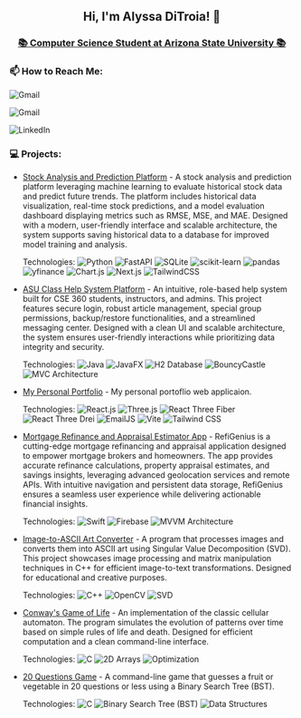 <h2 align="center">Hi, I'm Alyssa DiTroia! 👋</h2>

<h3 align="center"><a href="https://www.linkedin.com/in/alyssa-ditroia">📚 Computer Science Student at Arizona State University 📚</a></h3>

### 📫 How to Reach Me:
<div style="margin-top: 10px;">
  <!-- Email -->
  <p>
    <a href="mailto:alyssaditroia@gmail.com" style="text-decoration: none;">
      <img src="https://img.shields.io/badge/-alyssaditroia@gmail.com-D00000?style=flat&logo=gmail&logoColor=white" alt="Gmail">
    </a>
  </p>
  <p>
    <a href="mailto:aditroia@asu.edu" style="text-decoration: none;">
      <img src="https://img.shields.io/badge/-aditroia@asu.edu-2A4494?style=flat&logo=gmail&logoColor=white" alt="Gmail">
    </a>
  </p>
  <!-- LinkedIn -->
  <p>
    <a href="https://www.linkedin.com/in/alyssa-ditroia/" style="text-decoration: none;">
      <img src="https://img.shields.io/badge/LinkedIn-alyssa--ditroia-FFBA08?style=flat&logo=linkedin&logoColor=white&labelColor=FFBA08" alt="LinkedIn">
    </a>
  </p>
</div>


<h3> 💻 Projects:</h3>
<ul>
<li>
        <a href="https://github.com/alyssaditroia/ML_Stock_Analysis">Stock Analysis and Prediction Platform</a> - A stock analysis and prediction platform leveraging machine learning to evaluate historical stock data and predict future trends. The platform includes  historical data visualization, real-time stock predictions, and a model evaluation dashboard displaying metrics such as RMSE, MSE, and MAE. Designed with a modern, user-friendly interface and scalable architecture, the system supports saving historical data to a database for improved model training and analysis.

Technologies:
![Python](https://img.shields.io/badge/Python-3776AB?style=flat&logo=python&logoColor=white)
![FastAPI](https://img.shields.io/badge/FastAPI-009688?style=flat&logo=fastapi&logoColor=white)
![SQLite](https://img.shields.io/badge/SQLite-003B57?style=flat&logo=sqlite&logoColor=white)
![scikit-learn](https://img.shields.io/badge/scikit--learn-F7931E?style=flat&logo=scikit-learn&logoColor=white)
![pandas](https://img.shields.io/badge/pandas-150458?style=flat&logo=pandas&logoColor=white)
![yfinance](https://img.shields.io/badge/yfinance-0077B5?style=flat)
![Chart.js](https://img.shields.io/badge/Chart.js-FF6384?style=flat&logo=chartdotjs&logoColor=white)
![Next.js](https://img.shields.io/badge/Next.js-000000?style=flat&logo=nextdotjs&logoColor=white)
![TailwindCSS](https://img.shields.io/badge/TailwindCSS-06B6D4?style=flat&logo=tailwindcss&logoColor=white)

</li>
<li>
        <a href="https://github.com/alyssaditroia/CSE360">ASU Class Help System Platform</a> - An intuitive, role-based help system built for CSE 360 students, instructors, and admins. This project features secure login, robust article management, special group permissions, backup/restore functionalities, and a streamlined messaging center. Designed with a clean UI and scalable architecture, the system ensures user-friendly interactions while prioritizing data integrity and security.

Technologies:
![Java](https://img.shields.io/badge/Java-007396?style=flat&logo=java&logoColor=white)
![JavaFX](https://img.shields.io/badge/JavaFX-3776AB?style=flat)
![H2 Database](https://img.shields.io/badge/H2%20Database-003B57?style=flat)
![BouncyCastle](https://img.shields.io/badge/BouncyCastle-FF5733?style=flat)
![MVC Architecture](https://img.shields.io/badge/MVC%20Architecture-4CAF50?style=flat)


</li>
<li>
    <a href="https://github.com/alyssaditroia/WebServer">My Personal Portfolio</a> - My personal portoflio web applicaion. 

Technologies: 
![React.js](https://img.shields.io/badge/React.js-61DAFB?style=flat&logo=react&logoColor=white)
![Three.js](https://img.shields.io/badge/Three.js-000000?style=flat&logo=three.js&logoColor=white)
![React Three Fiber](https://img.shields.io/badge/React_Three_Fiber-DE3163?style=flat&logo=react&logoColor=white)
![React Three Drei](https://img.shields.io/badge/React_Three_Drei-FD4848?style=flat&logo=react&logoColor=white)
![EmailJS](https://img.shields.io/badge/Email_JS-5C3EE8?style=flat&logoColor=white)
![Vite](https://img.shields.io/badge/Vite-9FE2BF?style=flat&logo=vite&logoColor=white)
![Tailwind CSS](https://img.shields.io/badge/Tailwind_CSS-38B2AC?style=flat&logo=tailwind-css&logoColor=white)
    
</li>
<li>
        <a href="https://github.com/alyssaditroia/RefiGenius">Mortgage Refinance and Appraisal Estimator App</a> -  RefiGenius is a cutting-edge mortgage refinancing and appraisal application designed to empower mortgage brokers and homeowners. The app provides accurate refinance calculations, property appraisal estimates, and savings insights, leveraging advanced geolocation services and remote APIs. With intuitive navigation and persistent data storage, RefiGenius ensures a seamless user experience while delivering actionable financial insights.

Technologies:
![Swift](https://img.shields.io/badge/Swift-FA7343?style=flat&logo=swift&logoColor=white)
![Firebase](https://img.shields.io/badge/Firebase-FFCA28?style=flat&logo=firebase&logoColor=black)
![MVVM Architecture](https://img.shields.io/badge/MVVM%20Architecture-4CAF50?style=flat)

</li> 
<li> 
        <a href="https://github.com/alyssaditroia/JPG_TO_ASCII">Image-to-ASCII Art Converter</a> - A program that processes images and converts them into ASCII art using Singular Value Decomposition (SVD). This project showcases image processing and matrix manipulation techniques in C++ for efficient image-to-text transformations. Designed for educational and creative purposes.

Technologies: 
![C++](https://img.shields.io/badge/C++-00599C?style=flat&logo=c%2B%2B&logoColor=white)
![OpenCV](https://img.shields.io/badge/OpenCV-5C3EE8?style=flat&logo=opencv&logoColor=white)
![SVD](https://img.shields.io/badge/SVD-Mathematics-4CAF50?style=flat)

</li>
<li>
        <a href="https://github.com/alyssaditroia/Game-of-Life">Conway's Game of Life</a> - An implementation of the classic cellular automaton. The program simulates the evolution of patterns over time based on simple rules of life and death. Designed for efficient computation and a clean command-line interface.

Technologies:
![C](https://img.shields.io/badge/C-00599C?style=flat&logo=c&logoColor=white)
![2D Arrays](https://img.shields.io/badge/2D%20Arrays-4CAF50?style=flat)
![Optimization](https://img.shields.io/badge/Optimization-E91E63?style=flat)
</li>

<li>
        <a href="https://github.com/alyssaditroia/20-Questions">20 Questions Game</a> - A command-line game that guesses a fruit or vegetable in 20 questions or less using a Binary Search Tree (BST).
        
Technologies:
![C](https://img.shields.io/badge/C-00599C?style=flat&logo=c&logoColor=white)
![Binary Search Tree (BST)](https://img.shields.io/badge/BST-6A1B9A?style=flat)
![Data Structures](https://img.shields.io/badge/Data%20Structures-4CAF50?style=flat)
</li>
</ul>


